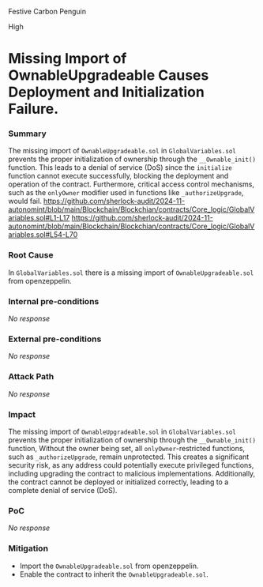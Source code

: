 Festive Carbon Penguin

High

# Missing Import of OwnableUpgradeable Causes Deployment and Initialization Failure.

### Summary

The missing import of `OwnableUpgradeable.sol` in `GlobalVariables.sol` prevents the proper initialization of ownership through the `__Ownable_init()` function. This leads to a denial of service (DoS) since the `initialize` function cannot execute successfully, blocking the deployment and operation of the contract. Furthermore, critical access control mechanisms, such as the `onlyOwner` modifier used in functions like `_authorizeUpgrade`, would fail.
https://github.com/sherlock-audit/2024-11-autonomint/blob/main/Blockchain/Blockchian/contracts/Core_logic/GlobalVariables.sol#L1-L17
https://github.com/sherlock-audit/2024-11-autonomint/blob/main/Blockchain/Blockchian/contracts/Core_logic/GlobalVariables.sol#L54-L70

### Root Cause

In `GlobalVariables.sol` there is a missing import of `OwnableUpgradeable.sol` from openzeppelin.

### Internal pre-conditions

_No response_

### External pre-conditions

_No response_

### Attack Path

_No response_

### Impact

The missing import of `OwnableUpgradeable.sol` in `GlobalVariables.sol` prevents the proper initialization of ownership through the `__Ownable_init()` function, Without the owner being set, all `onlyOwner`-restricted functions, such as `_authorizeUpgrade`, remain unprotected. This creates a significant security risk, as any address could potentially execute privileged functions, including upgrading the contract to malicious implementations. Additionally, the contract cannot be deployed or initialized correctly, leading to a complete denial of service (DoS).


### PoC

_No response_

### Mitigation

- Import the `OwnableUpgradeable.sol` from openzeppelin.
- Enable the contract to inherit the `OwnableUpgradeable.sol`.